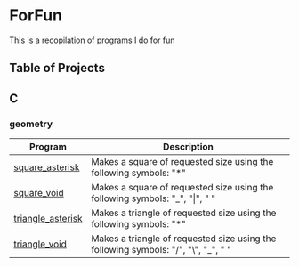 # ForFun
This is a recopilation of programs I do for fun

## Table of Projects

## C

### geometry

|	Program																								|	Description																					|	
|-------------------------------------------------------------------------------------------------------|-----------------------------------------------------------------------------------------------|	
|	[square_asterisk](https://github.com/SrRecursive/ForFun/tree/main/geometry/square_asterisk)			|	Makes a square of requested size using the following symbols: "*"							|
|	[square_void](https://github.com/SrRecursive/ForFun/tree/main/geometry/square_void)					|	Makes a square of requested size using the following symbols: "_", "\|", " "				|
|	[triangle_asterisk](https://github.com/SrRecursive/ForFun/tree/main/geometry/triangle_asterisk)		|	Makes a triangle of requested size using the following symbols: "*"							|
|	[triangle_void](https://github.com/SrRecursive/ForFun/tree/main/geometry/triangle_void)				|	Makes a triangle of requested size using the following symbols: "/", "\\", "_", " "			|
